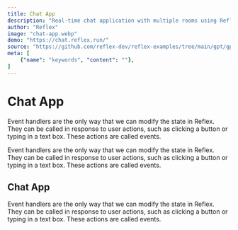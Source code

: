 ```yaml
---
title: Chat App
description: "Real-time chat application with multiple rooms using Reflex and ChatGPT"
author: "Reflex"
image: "chat-app.webp"
demo: "https://chat.reflex.run/"
source: "https://github.com/reflex-dev/reflex-examples/tree/main/gpt/gpt"
meta: [
    {"name": "keywords", "content": ""},
]
---
```

# Chat App

Event handlers are the only way that we can modify the state in Reflex. They can be called in response to user actions, such as clicking a button or typing in a text box. These actions are called events.

Event handlers are the only way that we can modify the state in Reflex. They can be called in response to user actions, such as clicking a button or typing in a text box. These actions are called events.

## Chat App

Event handlers are the only way that we can modify the state in Reflex. They can be called in response to user actions, such as clicking a button or typing in a text box. These actions are called events.